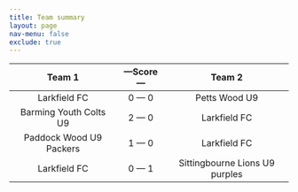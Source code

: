 ```yaml
---
title: Team summary
layout: page
nav-menu: false
exclude: true
---
```




|         Team 1          |  &mdash;Score&mdash;  |             Team 2             |
|:-----------------------:|:---------------------:|:------------------------------:|
|      Larkfield FC       |      0 &mdash; 0      |         Petts Wood U9          |
| Barming Youth Colts U9  |      2 &mdash; 0      |          Larkfield FC          |
| Paddock Wood U9 Packers |      1 &mdash; 0      |          Larkfield FC          |
|      Larkfield FC       |      0 &mdash; 1      | Sittingbourne Lions U9 purples |

 <br /><br /><br />